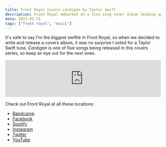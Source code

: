 ```yaml
---
title: Front Royal Covers cardigan by Taylor Swift
description: Front Royal embarked on a five song cover album leading up to the release of new original music. Song number one? Taylor Swift's "cardigan."
date: 2021-05-21
tags: ["front royal", "music"]
---
```


It's safe to say I'm the biggest swiftie in Front Royal, so when we decided to write and release a covers album, it was no surprise I voted for a Taylor Swift tune. _Cardigan_ is one of five songs being released in this covers series, so keep an eye out for the next ones.

<iframe title="Listen to cardigan by front royal" style="border: 0; width: 100%; height: 120px;" src="https://bandcamp.com/EmbeddedPlayer/track=1330083917/size=large/bgcol=333333/linkcol=e99708/tracklist=false/artwork=small/transparent=true/" seamless><a href="https://frontroyalmd.bandcamp.com/track/cardigan">cardigan by Front Royal</a></iframe>

Check out Front Royal at all these locations:

-   [Bandcamp](https://frontroyalmd.bandcamp.com/)
-   [Facebook](https://facebook.com/frontroyalmd)
-   [Spotify](https://open.spotify.com/artist/1NfwIBuuWEk4d8c6LZftnD?si=7CjcwpNZTjipSVaXrLypLg)
-   [Instagram](https://instagram.com/frontroyal_official)
-   [Twitter](https://twitter.com/frontroyalband)
-   [YouTube](https://www.youtube.com/channel/UCm-KryhT3o9NZSbpG-M1qCQ/feed)
